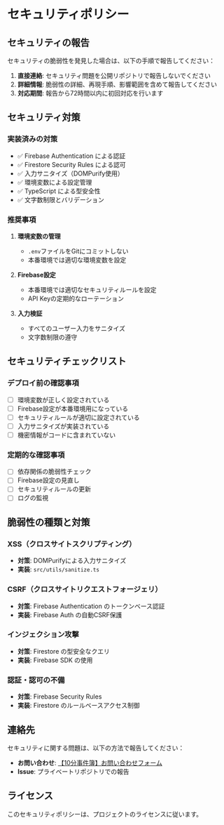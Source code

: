 # セキュリティポリシー

## セキュリティの報告

セキュリティの脆弱性を発見した場合は、以下の手順で報告してください：

1. **直接連絡**: セキュリティ問題を公開リポジトリで報告しないでください
2. **詳細情報**: 脆弱性の詳細、再現手順、影響範囲を含めて報告してください
3. **対応期間**: 報告から72時間以内に初回対応を行います

## セキュリティ対策

### 実装済みの対策

- ✅ Firebase Authentication による認証
- ✅ Firestore Security Rules による認可
- ✅ 入力サニタイズ（DOMPurify使用）
- ✅ 環境変数による設定管理
- ✅ TypeScript による型安全性
- ✅ 文字数制限とバリデーション

### 推奨事項

1. **環境変数の管理**
   - `.env`ファイルをGitにコミットしない
   - 本番環境では適切な環境変数を設定

2. **Firebase設定**
   - 本番環境では適切なセキュリティルールを設定
   - API Keyの定期的なローテーション

3. **入力検証**
   - すべてのユーザー入力をサニタイズ
   - 文字数制限の遵守

## セキュリティチェックリスト

### デプロイ前の確認事項

- [ ] 環境変数が正しく設定されている
- [ ] Firebase設定が本番環境用になっている
- [ ] セキュリティルールが適切に設定されている
- [ ] 入力サニタイズが実装されている
- [ ] 機密情報がコードに含まれていない

### 定期的な確認事項

- [ ] 依存関係の脆弱性チェック
- [ ] Firebase設定の見直し
- [ ] セキュリティルールの更新
- [ ] ログの監視

## 脆弱性の種類と対策

### XSS（クロスサイトスクリプティング）
- **対策**: DOMPurifyによる入力サニタイズ
- **実装**: `src/utils/sanitize.ts`

### CSRF（クロスサイトリクエストフォージェリ）
- **対策**: Firebase Authentication のトークンベース認証
- **実装**: Firebase Auth の自動CSRF保護

### インジェクション攻撃
- **対策**: Firestore の型安全なクエリ
- **実装**: Firebase SDK の使用

### 認証・認可の不備
- **対策**: Firebase Security Rules
- **実装**: Firestore のルールベースアクセス制御

## 連絡先

セキュリティに関する問題は、以下の方法で報告してください：

- **お問い合わせ**: [【10分事件簿】お問い合わせフォーム](https://docs.google.com/forms/d/e/1FAIpQLSfv-ejO9V4iwqC62ua7M8M_BsrsQbc5xmJJVrikiBla4VclEA/viewform?usp=header)
- **Issue**: プライベートリポジトリでの報告

## ライセンス

このセキュリティポリシーは、プロジェクトのライセンスに従います。
